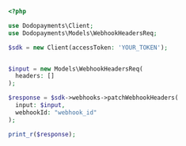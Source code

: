 ```php
<?php

use Dodopayments\Client;
use Dodopayments\Models\WebhookHeadersReq;

$sdk = new Client(accessToken: 'YOUR_TOKEN');


$input = new Models\WebhookHeadersReq(
  headers: []
);

$response = $sdk->webhooks->patchWebhookHeaders(
  input: $input,
  webhookId: "webhook_id"
);

print_r($response);

```


<!-- This file was generated by liblab | https://liblab.com/ -->